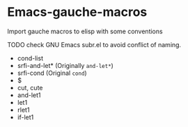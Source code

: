 # Emacs-gauche-macros

Import gauche macros to elisp with some conventions


TODO check GNU Emacs subr.el to avoid conflict of naming.

- cond-list
- srfi-and-let* (Originally `and-let*`)
- srfi-cond (Original `cond`)
- $
- cut, cute
- and-let1
- let1
- rlet1
- if-let1
